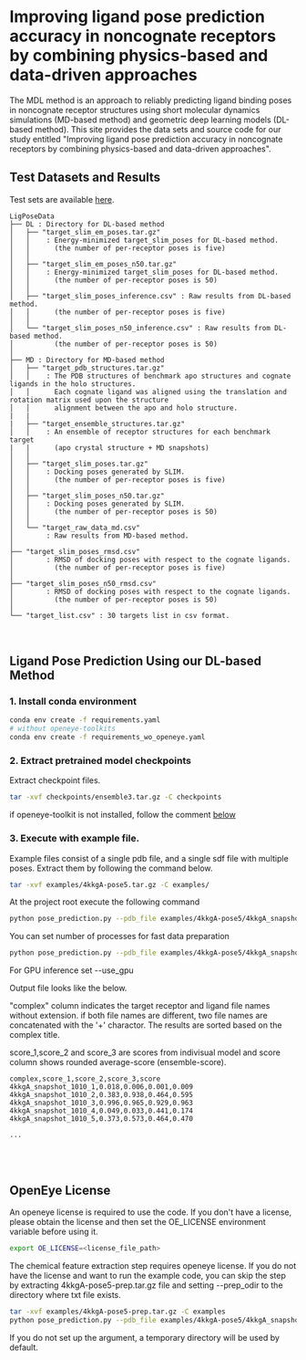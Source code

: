 # Improving ligand pose prediction accuracy in noncognate receptors by combining physics-based and data-driven approaches

The MDL method is an approach to reliably predicting ligand binding poses in noncognate receptor structures using short molecular dynamics simulations (MD-based method) and geometric deep learning models (DL-based method). This site provides the data sets and source code for our study entitled "Improving ligand pose prediction accuracy in noncognate receptors by combining physics-based and data-driven approaches".

## Test Datasets and Results

Test sets are available [here](https://figshare.com/s/a8debd7e4766837a1656).

```
LigPoseData
├── DL : Directory for DL-based method
│   ├── "target_slim_em_poses.tar.gz" 
│   │    : Energy-minimized target_slim_poses for DL-based method. 
│   │      (the number of per-receptor poses is five)
│   │   
│   ├── "target_slim_em_poses_n50.tar.gz" 
│   │    : Energy-minimized target_slim_poses for DL-based method. 
│   │      (the number of per-receptor poses is 50)
│   │   
│   ├── "target_slim_poses_inference.csv" : Raw results from DL-based method.
│   │      (the number of per-receptor poses is five)
│   │ 
│   └── "target_slim_poses_n50_inference.csv" : Raw results from DL-based method.
│          (the number of per-receptor poses is 50)
│
├── MD : Directory for MD-based method
│   ├── "target_pdb_structures.tar.gz"
│   │    : The PDB structures of benchmark apo structures and cognate ligands in the holo structures. 
│   │      Each cognate ligand was aligned using the translation and rotation matrix used upon the structure 
│   │      alignment between the apo and holo structure.
|   |
|   ├── "target_ensemble_structures.tar.gz"
│   │    : An ensemble of receptor structures for each benchmark target 
|   |      (apo crystal structure + MD snapshots)
│   │
│   ├── "target_slim_poses.tar.gz"
│   │    : Docking poses generated by SLIM.
│   │      (the number of per-receptor poses is five)
│   │
│   ├── "target_slim_poses_n50.tar.gz"
│   │    : Docking poses generated by SLIM. 
│   │      (the number of per-receptor poses is 50)
│   │
│   └── "target_raw_data_md.csv"
│        : Raw results from MD-based method.
│        
├── "target_slim_poses_rmsd.csv" 
│        : RMSD of docking poses with respect to the cognate ligands.
│          (the number of per-receptor poses is five)
│
├── "target_slim_poses_n50_rmsd.csv" 
│        : RMSD of docking poses with respect to the cognate ligands. 
│          (the number of per-receptor poses is 50)
│
└── "target_list.csv" : 30 targets list in csv format.
```


<br>

## Ligand Pose Prediction Using our DL-based Method

### 1. Install conda environment
```bash
conda env create -f requirements.yaml
# without openeye-toolkits
conda env create -f requirements_wo_openeye.yaml
```

### 2. Extract pretrained model checkpoints
Extract checkpoint files.
```bash
tar -xvf checkpoints/ensemble3.tar.gz -C checkpoints
```

if openeye-toolkit is not installed, follow the comment [below](#openeye-license)

### 3. Execute with example file.
Example files consist of a single pdb file, and a single sdf file with multiple poses.
Extract them by following the command below.
```bash
tar -xvf examples/4kkgA-pose5.tar.gz -C examples/
```

At the project root execute the following command
```bash
python pose_prediction.py --pdb_file examples/4kkgA-pose5/4kkgA_snapshot_1010.pdb --sdf_file examples/4kkgA-pose5/4kkgA_snapshot_1010.sdf --output_prefix examples/4kkgA-pose5/4kkgA_snapshot_1010_score
```

You can set number of processes for fast data preparation
```bash
python pose_prediction.py --pdb_file examples/4kkgA-pose5/4kkgA_snapshot_1010.pdb --sdf_file examples/4kkgA-pose5/4kkgA_snapshot_1010.sdf --output_prefix examples/4kkgA-pose5/4kkgA_snapshot_1010_score --num_processes 8
```

For GPU inference set --use_gpu


Output file looks like the below. 

"complex" column indicates the target receptor and ligand file names without extension. if both file names are different, two file names are concatenated with the '+' charactor. 
The results are sorted based on the complex title.

score_1,score_2 and score_3 are scores from indivisual model and score column shows rounded average-score (ensemble-score).
```
complex,score_1,score_2,score_3,score
4kkgA_snapshot_1010_1,0.018,0.006,0.001,0.009
4kkgA_snapshot_1010_2,0.383,0.938,0.464,0.595
4kkgA_snapshot_1010_3,0.996,0.965,0.929,0.963
4kkgA_snapshot_1010_4,0.049,0.033,0.441,0.174
4kkgA_snapshot_1010_5,0.373,0.573,0.464,0.470

...

```

<br><br>

## OpenEye License

An openeye license is required to use the code. If you don't have a license, please obtain the license and then set the OE_LICENSE environment variable before using it.
```bash
export OE_LICENSE=<license_file_path>
```
The chemical feature extraction step requires openeye license. If you do not have the license and want to run the example code, you can skip the step by extracting 4kkgA-pose5-prep.tar.gz file and setting --prep_odir to the directory where txt file exists. 
```bash
tar -xvf examples/4kkgA-pose5-prep.tar.gz -C examples
python pose_prediction.py --pdb_file examples/4kkgA-pose5/4kkgA_snapshot_1010.pdb --sdf_file examples/4kkgA-pose5/4kkgA_snapshot_1010.sdf --output_prefix examples/4kkgA-pose5/4kkgA_snapshot_1010_score --prep_odir examples/4kkgA-pose5-prep
```

If you do not set up the argument, a temporary directory will be used by default.
### 
